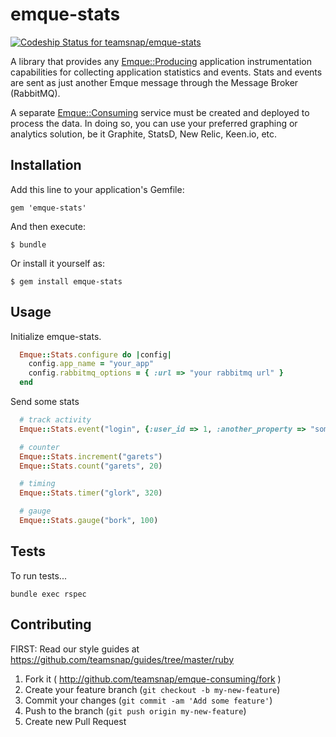 # emque-stats

[ ![Codeship Status for
teamsnap/emque-stats](https://www.codeship.io/projects/e9d694d0-9eb3-0132-75d9-56e0c71a690d/status)](https://www.codeship.io/projects/64928)

A library that provides any [Emque::Producing](https://github.com/teamsnap/emque-producing)
application instrumentation capabilities for collecting application statistics
and events. Stats and events are sent as just another Emque message through the
Message Broker (RabbitMQ).

A separate [Emque::Consuming](https://github.com/teamsnap/emque-consuming)
service must be created and deployed to process the data. In doing so, you can
use your preferred graphing or analytics solution, be it Graphite, StatsD,
New Relic, Keen.io, etc.


## Installation

Add this line to your application's Gemfile:

    gem 'emque-stats'

And then execute:

    $ bundle

Or install it yourself as:

    $ gem install emque-stats

## Usage

Initialize emque-stats.

``` ruby
  Emque::Stats.configure do |config|
    config.app_name = "your_app"
    config.rabbitmq_options = { :url => "your rabbitmq url" }
  end
```

Send some stats

``` ruby
  # track activity
  Emque::Stats.event("login", {:user_id => 1, :another_property => "something"} )

  # counter
  Emque::Stats.increment("garets")
  Emque::Stats.count("garets", 20)

  # timing
  Emque::Stats.timer("glork", 320)

  # gauge
  Emque::Stats.gauge("bork", 100)
```

## Tests

To run tests...

```
bundle exec rspec
```

## Contributing

FIRST: Read our style guides at
https://github.com/teamsnap/guides/tree/master/ruby

1. Fork it ( http://github.com/teamsnap/emque-consuming/fork )
2. Create your feature branch (`git checkout -b my-new-feature`)
3. Commit your changes (`git commit -am 'Add some feature'`)
4. Push to the branch (`git push origin my-new-feature`)
5. Create new Pull Request
